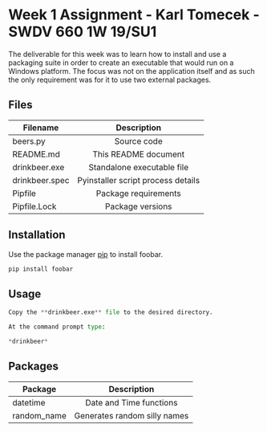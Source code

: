 # Week 1 Assignment - Karl Tomecek - SWDV 660 1W 19/SU1

The deliverable for this week was to learn how to install and use a packaging suite in order to create an executable that would run on a Windows platform.  The focus was not on the application itself and as such the only requirement was for it to use two external packages.

## Files


| Filename      | Description                       |
| ------------- |:---------------------------------:|
| beers.py      | Source code                       |
| README.md     | This README document              |
| drinkbeer.exe | Standalone executable file        |
| drinkbeer.spec| Pyinstaller script process details|
| Pipfile       | Package requirements              |
| Pipfile.Lock  | Package versions                  |

## Installation

Use the package manager [pip](https://pip.pypa.io/en/stable/) to install foobar.

```bash
pip install foobar
```

## Usage

```python
Copy the **drinkbeer.exe** file to the desired directory.

At the command prompt type:

*drinkbeer*
```

## Packages
| Package       | Description                       |
| ------------- |:---------------------------------:|
| datetime      | Date and Time functions           |
| random_name   | Generates random silly names      |

